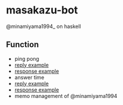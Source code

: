 masakazu-bot
======================

@minamiyama1994_ on haskell

## Function

* ping pong
 * [reply example](https://twitter.com/minamiyama1994/status/489736886986874881)
 * [response example](https://twitter.com/minamiyama1994_/status/489736890703020032)
* answer time
 * [reply example](https://twitter.com/minamiyama1994/status/489739070562508801)
 * [response example](https://twitter.com/minamiyama1994_/status/489739074102501376)
* memo management of @minamiyama1994
